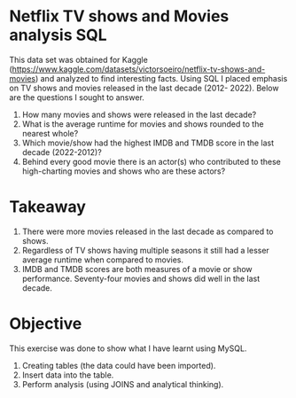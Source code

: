 # Netflix TV shows and Movies analysis SQL
This data set was obtained for Kaggle (https://www.kaggle.com/datasets/victorsoeiro/netflix-tv-shows-and-movies) and analyzed to find interesting facts. 
Using SQL I placed emphasis on TV shows and movies released in the last decade (2012- 2022). Below are the questions I sought to answer. 
1. How many movies and shows were released in the last decade?
2. What is the average runtime for movies and shows rounded to the nearest whole?
3. Which movie/show had the highest IMDB and TMDB score in the last decade (2022-2012)?
4. Behind every good movie there is an actor(s) who contributed to these high-charting movies and shows who are these actors?

# Takeaway
1. There were more movies released in the last decade as compared to shows.  
2. Regardless of TV shows having multiple seasons it still had a lesser average runtime when compared to movies. 
3. IMDB and TMDB scores are both measures of a movie or show performance. Seventy-four movies and shows did well in the last decade.  

# Objective
This exercise was done to show what I have learnt using MySQL. 
1. Creating tables (the data could have been imported). 
2. Insert data into the table. 
3. Perform analysis (using JOINS and analytical thinking). 
